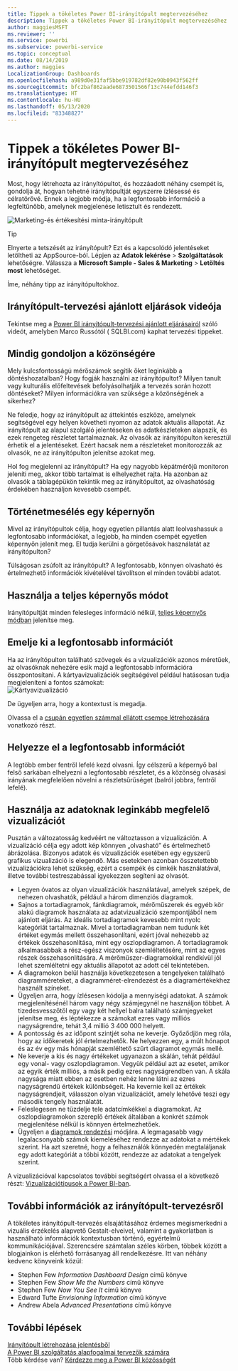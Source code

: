 ```yaml
---
title: Tippek a tökéletes Power BI-irányítópult megtervezéséhez
description: Tippek a tökéletes Power BI-irányítópult megtervezéséhez
author: maggiesMSFT
ms.reviewer: ''
ms.service: powerbi
ms.subservice: powerbi-service
ms.topic: conceptual
ms.date: 08/14/2019
ms.author: maggies
LocalizationGroup: Dashboards
ms.openlocfilehash: a989d0e31faf5bbe919782df82e90b0943f562ff
ms.sourcegitcommit: bfc2baf862aade6873501566f13c744efdd146f3
ms.translationtype: HT
ms.contentlocale: hu-HU
ms.lasthandoff: 05/13/2020
ms.locfileid: "83348827"
---
```

# <a name="tips-for-designing-a-great-power-bi-dashboard"></a>Tippek a tökéletes Power BI-irányítópult megtervezéséhez
Most, hogy létrehozta az irányítópultot, és hozzáadott néhány csempét is, gondolja át, hogyan tehetné irányítópultját egyszerre ízlésessé és célratörővé. Ennek a legjobb módja, ha a legfontosabb információ a legfeltűnőbb, amelynek megjelenése letisztult és rendezett.

![Marketing-és értékesítési minta-irányítópult](media/service-dashboards-design-tips/power-bi-marketing-sample-dashboard.png)

> [!TIP]
> Elnyerte a tetszését az irányítópult? Ezt és a kapcsolódó jelentéseket letöltheti az AppSource-ból. Lépjen az **Adatok lekérése** > **Szolgáltatások** lehetőségre. Válassza a **Microsoft Sample - Sales & Marketing** > **Letöltés most** lehetőséget.

Íme, néhány tipp az irányítópultokhoz.

## <a name="dashboard-design-best-practices-video"></a>Irányítópult-tervezési ajánlott eljárások videója

Tekintse meg a [Power BI irányítópult-tervezési ajánlott eljárásairól](https://www.youtube.com/watch?v=-tdkUYrzrio) szóló videót, amelyben Marco Russótól ( SQLBI.com) kaphat tervezési tippeket.

## <a name="consider-your-audience"></a>Mindig gondoljon a közönségére
Mely kulcsfontosságú mérőszámok segítik őket leginkább a döntéshozatalban? Hogy fogják használni az irányítópultot? Milyen tanult vagy kulturális előfeltevések befolyásolhatják a tervezés során hozott döntéseket? Milyen információkra van szüksége a közönségének a sikerhez?

Ne feledje, hogy az irányítópult az áttekintés eszköze, amelynek segítségével egy helyen követheti nyomon az adatok aktuális állapotát. Az irányítópult az alapul szolgáló jelentéseken és adatkészleteken alapszik, és ezek rengeteg részletet tartalmaznak. Az olvasók az irányítópulton keresztül érhetik el a jelentéseket. Ezért hacsak nem a részleteket monitorozzák az olvasók, ne az irányítópulton jelenítse azokat meg.

Hol fog megjelenni az irányítópult? Ha egy nagyobb képátmérőjű monitoron jeleníti meg, akkor több tartalmat is elhelyezhet rajta. Ha azonban az olvasók a táblagépükön tekintik meg az irányítópultot, az olvashatóság érdekében használjon kevesebb csempét.

## <a name="tell-a-story-on-one-screen"></a>Történetmesélés egy képernyőn
Mivel az irányítópultok célja, hogy egyetlen pillantás alatt leolvashassuk a legfontosabb információkat, a legjobb, ha minden csempét egyetlen képernyőn jelenít meg. El tudja kerülni a görgetősávok használatát az irányítópulton?

Túlságosan zsúfolt az irányítópult?  A legfontosabb, könnyen olvasható és értelmezhető információk kivételével távolítson el minden további adatot.

## <a name="make-use-of-full-screen-mode"></a>Használja a teljes képernyős módot
Irányítópultját minden felesleges információ nélkül, [teljes képernyős módban](../consumer/end-user-focus.md) jelenítse meg.

## <a name="accent-the-most-important-information"></a>Emelje ki a legfontosabb információt
Ha az irányítópulton található szövegek és a vizualizációk azonos méretűek, az olvasóknak nehezére esik majd a legfontosabb információra összpontosítani. A kártyavizualizációk segítségével például hatásosan tudja megjeleníteni a fontos számokat:  
![Kártyavizualizáció](media/service-dashboards-design-tips/pbi_card.png)

De ügyeljen arra, hogy a kontextust is megadja.  

Olvassa el a [csupán egyetlen számmal ellátott csempe létrehozására](../visuals/power-bi-visualization-card.md) vonatkozó részt.

## <a name="place-the-most-important-information"></a>Helyezze el a legfontosabb információt
A legtöbb ember fentről lefelé kezd olvasni. Így célszerű a képernyő bal felső sarkában elhelyezni a legfontosabb részletet, és a közönség olvasási irányának megfelelően növelni a részletsűrűséget (balról jobbra, fentről lefelé).

## <a name="use-the-right-visualization-for-the-data"></a>Használja az adatoknak leginkább megfelelő vizualizációt
Pusztán a változatosság kedvéért ne változtasson a vizualizáción.  A vizualizáció célja egy adott kép könnyen „olvasható” és értelmezhető ábrázolása.  Bizonyos adatok és vizualizációk esetében egy egyszerű grafikus vizualizáció is elegendő. Más esetekben azonban összetettebb vizualizációkra lehet szükség, ezért a csempék és címkék használatával, illetve további testreszabással igyekezzen segíteni az olvasót.  

* Legyen óvatos az olyan vizualizációk használatával, amelyek szépek, de nehezen olvashatók, például a három dimenziós diagramok. 
* Sajnos a tortadiagramok, fánkdiagramok, mérőműszerek és egyéb kör alakú diagramok használata az adatvizualizáció szempontjából nem ajánlott eljárás. Az ideális tortadiagramok kevesebb mint nyolc kategóriát tartalmaznak. Mivel a tortadiagramban nem tudunk két értéket egymás mellett összehasonlítani, ezért jóval nehezebb az értékek összehasonlítása, mint egy oszlopdiagramon. A tortadiagramok alkalmasabbak a rész-egész viszonyok szemléltetésére, mint az egyes részek összehasonlítására. A mérőműszer-diagramokkal rendkívül jól lehet szemléltetni egy aktuális állapotot az adott cél tekintetében.
* A diagramokon belül használja következetesen a tengelyeken található diagramméreteket, a diagramméret-elrendezést és a diagramértékekhez használt színeket.
* Ügyeljen arra, hogy ízlésesen kódolja a mennyiségi adatokat. A számok megjelenítésénél három vagy négy számjegynél ne használjon többet. A tizedesvesszőtől egy vagy két hellyel balra található számjegyeket jelenítse meg, és léptékezze a számokat ezres vagy milliós nagyságrendre, tehát 3,4 millió 3 400 000 helyett.
* A pontosság és az időpont szintjét soha ne keverje. Győződjön meg róla, hogy az időkeretek jól értelmezhetők. Ne helyezzen egy, a múlt hónapot és az év egy más hónapját szemléltető szűrt diagramot egymás mellé.
* Ne keverje a kis és nagy értékeket ugyanazon a skálán, tehát például egy vonal- vagy oszlopdiagramon. Vegyük például azt az esetet, amikor az egyik érték milliós, a másik pedig ezres nagyságrendben van. A skála nagysága miatt ebben az esetben nehéz lenne látni az ezres nagyságrendű értékek különbségeit. Ha kevernie kell az értékek nagyságrendjeit, válasszon olyan vizualizációt, amely lehetővé teszi egy második tengely használatát.
* Feleslegesen ne tűzdelje tele adatcímkékkel a diagramokat. Az oszlopdiagramokon szereplő értékek általában a konkrét számok megjelenítése nélkül is könnyen értelmezhetőek.
* Ügyeljen a [diagramok rendezési](../consumer/end-user-change-sort.md) módjára. A legmagasabb vagy legalacsonyabb számok kiemeléséhez rendezze az adatokat a mértékek szerint. Ha azt szeretné, hogy a felhasználók könnyedén megtaláljanak egy adott kategóriát a többi között, rendezze az adatokat a tengelyek szerint.  

A vizualizációval kapcsolatos további segítségért olvassa el a következő részt: [Vizualizációtípusok a Power BI-ban](../visuals/power-bi-visualization-types-for-reports-and-q-and-a.md).  

## <a name="learn-more-about-dashboard-design"></a>További információk az irányítópult-tervezésről
A tökéletes irányítópult-tervezés elsajátításához érdemes megismerkedni a vizuális érzékelés alapvető Gestalt-elveivel, valamint a gyakorlatban is használható információk kontextusban történő, egyértelmű kommunikációjával. Szerencsére számtalan széles körben, többek között a blogjainkon is elérhető forrásanyag áll rendelkezésre. Itt van néhány kedvenc könyveink közül:

* Stephen Few *Information Dashboard Design* című könyve  
* Stephen Few *Show Me the Numbers* című könyve  
* Stephen Few *Now You See It* című könyve  
* Edward Tufte *Envisioning Information* című könyve  
* Andrew Abela *Advanced Presentations* című könyve   

## <a name="next-steps"></a>További lépések
[Irányítópult létrehozása jelentésből](service-dashboard-create.md)  
[A Power BI szolgáltatás alapfogalmai tervezők számára](../fundamentals/service-basic-concepts.md)  
Több kérdése van? [Kérdezze meg a Power BI közösségét](https://community.powerbi.com/)
